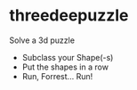 threedeepuzzle
==============

Solve a 3d puzzle

* Subclass your Shape(-s)
* Put the shapes in a row
* Run, Forrest... Run!